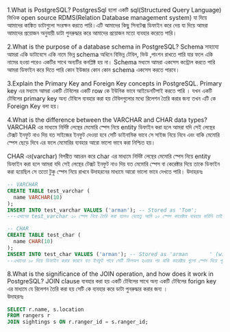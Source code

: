 1.What is PostgreSQL?
PostgresSql হলো একটি sql(Structured Query Language) ভিওিক open source RDMS(Relation Database management system) যা দিয়ে আমাদের কাঙ্কিত ডাটাগুলো সংরক্ষন করতে পারি।এটি আমাদের কিছু সিনটেক্স ডিফাইন করে দেয় যা দিয়ে আমরা আমাদের প্রয়োজন অনুযায়ী ডাটা পুনরুদ্ধার করে আমাদের প্রয়োজন মতো ব্যবহার করেতে পারি।

2.What is the purpose of a database schema in PostgreSQL?
Schema সাহায্যে আমরা একি ডাটাবেসে একি নামে ভিন্ন schema অধিনে বিভিন্ন টেবিল, ভিউ ,পাংশন রাখতে পারি যার ফলে একি নামের হওয়া পরেও একটির সাথে অন্যটির কনপ্লিক্ট হয় না। Schema মধ্যমে আমরা একসেস কন্ট্রোল করতে পারি আমরা ডিফাইন করে দিতে পারি কোন ইউজার কোন কোন schema একসেস করতে পারবে।

3.Explain the Primary Key and Foreign Key concepts in PostgreSQL.
Primary key এর মধ্যমে আমরা একটি টেবিলের একটি row কে ইউনিক ভাবে আইডেনটিপাই করতে পারি ।
যখন একটি টেবিলের primary key অন্য টেবিলে ব্যবহার করা হয় টেবিলগুলোর মধ্যে রিলেশন তৈরি করার জন্য তখন এটি কে Foreign Key বলা হয়।

4.What is the difference between the VARCHAR and CHAR data types?
VARCHAR এর মাধ্যমে নির্দিষ্ট লেন্থের মেমোরি স্পেস নিয়ে entity ডিফাইন করা হলে আমরা যদি সেই লেন্থের টেক্সট ইনফুট নাও দিয় যত সাইজের ইনফুট দেওয়া হবে সেটি ডাইনামিক ভাবে সে সাইজ নিয়ে নিবে এবং বাকি মেমোরি স্পেস ছেড়ে দিবে এর ফলে মেমোরির ব্যবহার আরো ভালো ভাবে করা নিশ্চিত  হয়।

CHAR এর(varchar) বিপরীত আচরন করে char এর মাধ্যমে নির্দিষ্ট লেন্থের মেমোরি স্পেস নিয়ে entity ডিফাইন করা হলে আমরা যদি সেই লেন্থের টেক্সট ইনফুট নাও দিয় যত মেমোরি স্পেস বা কেরেক্টার দিয়ে তাকে ডিফাইন করা হয়েছিল সে ততো টুকু স্পেস নিয়ে রাখবে উদাহরনের মাধ্যমে আরো ভালো ভাবে দেখতে পারি।
উদাহরনঃ

```sql
-- VARCHAR
CREATE TABLE test_varchar (
  name VARCHAR(10)
);
INSERT INTO test_varchar VALUES ('arman'); -- Stored as 'Tom';
---এখানের test_varchar ১০ স্পেস নিয়ে তৈরি করা হলেও যেহেতু আমি ১০ স্পেস কারেক্টার ব্যবহার করিনি তাই সে বাকি মেমোরি কে অন্য কাজের জন্য স্পেস দিয়ে দিবে।

-- CHAR
CREATE TABLE test_char (
  name CHAR(10)
);
INSERT INTO test_char VALUES ('arman'); -- Stored as 'arman       ' (with 5 spaces)
--এখানের ১০ দিয়ে ডিফাইন করার কারনে যত ইনফুট পাবে সেটি ফিলঅপ হওয়ার পর বাকি কারেক্টার গুলো স্পেস দিয়ে পূর্ণ করে দিবে মেমোরির স্পেস ছেড়ে দিবে না। 
```
8.What is the significance of the JOIN operation, and how does it work in PostgreSQL?
JOIN clause ব্যবহার করা হয় একটি টেবিলের সাথে অন্য একটি টেবিলের forign key এর মাধ্যমে যে রিলেশন তৈরি করা হয় সেটি কে ব্যবহার করে ডাটা পুনরুদ্ধার করার জন্য ।  
উদাহরনঃ
```sql
SELECT r.name, s.location
FROM rangers r
JOIN sightings s ON r.ranger_id = s.ranger_id;
``` 

